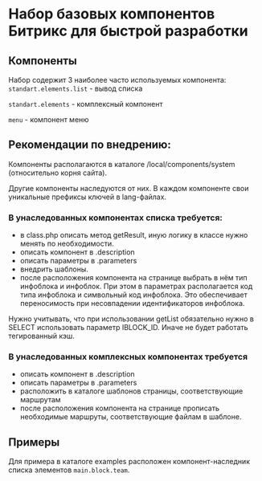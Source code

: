 # Набор базовых компонентов Битрикс для быстрой разработки

## Компоненты
Набор содержит 3 наиболее часто используемых компонента: 
`standart.elements.list` - вывод списка

`standart.elements` - комплексный компонент

`menu` - компонент меню

## Рекомендации по внедрению: 
Компоненты располагаются в каталоге /local/components/system (относительно корня сайта).

Другие компоненты наследуются от них. В каждом компоненте свои уникальные префиксы ключей в lang-файлах. 

### В унаследованных компонентах списка требуется: 
- в class.php описать метод getResult, иную логику в классе нужно менять по необходимости.
- описать компонент в .description
- описать параметры в .parameters
- внедрить шаблоны.
- после расположения компонента на странице выбрать в нём тип инфоблока и инфоблок. 
При этом в параметрах располагается код типа инфоблока и символьный код инфоблока. 
Это обеспечивает переносимость при несовпадении идентификаторов инфоблока.

Нужно учитывать, что при использовании getList обязательно нужно в SELECT использовать параметр IBLOCK_ID.
Иначе не будет работать тегированный кэш.

### В унаследованных комплексных компонентах требуется
- описать компонент в .description
- описать параметры в .parameters
- расположить в каталоге шаблонов страницы, соответствующие маршрутам
- после расположения компонента на странице прописать необходимые маршруты, соответствующие файлам в шаблоне.

## Примеры
Для примера в каталоге examples расположен компонент-наследник списка элементов `main.block.team`.

